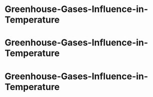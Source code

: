 
# Greenhouse-Gases-Influence-in-Temperature
# Greenhouse-Gases-Influence-in-Temperature
# Greenhouse-Gases-Influence-in-Temperature
